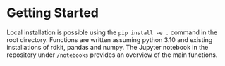 # Getting Started

Local installation is possible using the `pip install -e .` command in the root directory. Functions are written assuming python 3.10 and existing installations of rdkit, pandas and numpy. 
The Jupyter notebook in the repository under `/notebooks` provides an overview of the main functions.


